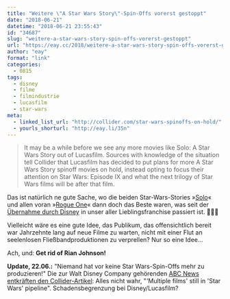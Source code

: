 ```yaml
---
title: "Weitere \"A Star Wars Story\"-Spin-Offs vorerst gestoppt"
date: "2018-06-21"
datetime: "2018-06-21 23:55:43"
id: "34687"
slug: "weitere-a-star-wars-story-spin-offs-vorerst-gestoppt"
url: "https://eay.cc/2018/weitere-a-star-wars-story-spin-offs-vorerst-gestoppt/"
author: "eay"
format: "link"
categories:
  - 0815
tags:
  - disney
  - filme
  - filmindustrie
  - lucasfilm
  - star-wars
meta:
  - linked_list_url: "http://collider.com/star-wars-spinoffs-on-hold/"
  - yourls_shorturl: "http://eay.li/35n"
---
```


> It may be a while before we see any more movies like Solo: A Star Wars Story out of Lucasfilm. Sources with knowledge of the situation tell Collider that Lucasfilm has decided to put plans for more A Star Wars Story spinoff movies on hold, instead opting to focus their attention on Star Wars: Episode IX and what the next trilogy of Star Wars films will be after that film.

Das ist natürlich ne gute Sache, wo die beiden Star-Wars-Stories »[Solo](https://eay.cc/2018/solo-a-star-wars-story-2018/)« und allen voran »[Rogue One](https://eay.cc/2016/rogue-one-a-star-wars-story/)« dann doch das Beste waren, was seit der [Übernahme durch Disney](https://eay.cc/2012/disney-kauft-lucasfilm/) in unser aller Lieblingsfranchise passiert ist. 🤦🏻‍♂️

Vielleicht wäre es eine gute Idee, das Publikum, das offensichtlich bereit war Jahrzehnte lang auf neue Filme zu warten, nicht mit einer Flut an seelenlosen Fließbandproduktionen zu verprellen? Nur so eine Idee...

Ach, und: **Get rid of Rian Johnson!**

**Update, 22.06.:** "Niemand hat vor keine Star Wars-Spin-Offs mehr zu produzieren!" Die zur Walt Disney Company gehörenden [ABC News entkräften den Collider-Artikel](https://www.goodmorningamerica.com/culture/story/multiple-films-star-wars-pipeline-sources-56057987): Alles nicht wahr, "'Multiple films' still in 'Star Wars' pipeline". Schadensbegrenzung bei Disney/Lucasfilm?
